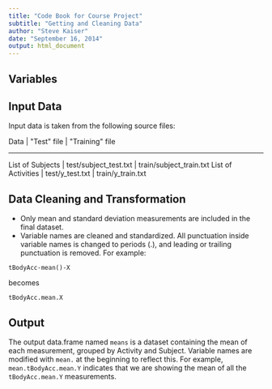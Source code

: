 ```yaml
---
title: "Code Book for Course Project"
subtitle: "Getting and Cleaning Data"
author: "Steve Kaiser"
date: "September 16, 2014"
output: html_document
---
```



## Variables
    
## Input Data
Input data is taken from the following source files:

Data               | "Test" file           | "Training" file
------------------- ----------------------- ------------------------
List of Subjects   | test/subject_test.txt | train/subject_train.txt
List of Activities | test/y_test.txt       | train/y_train.txt

## Data Cleaning and Transformation
- Only mean and standard deviation measurements are included in the final dataset.
- Variable names are cleaned and standardized. All punctuation inside variable names is changed to periods (.), and leading or trailing punctuation is removed. For example:
```
tBodyAcc-mean()-X
```
becomes
```
tBodyAcc.mean.X
```

## Output
The output data.frame named `means` is a dataset containing the mean of each measurement, grouped by Activity and Subject. Variable names are modified with `mean.` at the beginning to reflect this. For example, `mean.tBodyAcc.mean.Y` indicates that we are showing the mean of all the `tBodyAcc.mean.Y` measurements.
